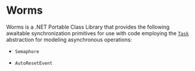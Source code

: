 # Worms

Worms is a .NET Portable Class Library that provides the following awaitable
synchronization primitives for use with code employing the [`Task`][task]
abstraction for modeling asynchronous operations:

* `Semaphore`
* `AutoResetEvent`


  [task]: https://msdn.microsoft.com/en-us/library/system.threading.tasks.task(v=vs.110).aspx
